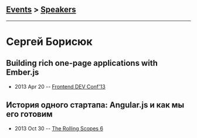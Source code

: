 ## [Events](../README.md) > [Speakers](../speakers.md)
---

# Сергей Борисюк

## Building rich one-page applications with Ember.js
- 2013 Apr 20 -- [Frontend DEV Conf&#39;13](https://www.youtube.com/watch?v=AFncEM4rBw8)    
## История одного стартапа: Angular.js и как мы его готовим
- 2013 Oct 30 -- [The Rolling Scopes 6](https://www.youtube.com/watch?v=bUrjh1MPilQ)    
